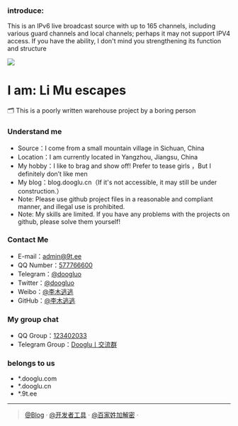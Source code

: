 ### introduce:
This is an IPv6 live broadcast source with up to 165 channels, including various guard channels and local channels; perhaps it may not support IPV4 access. If you have the ability, I don't mind you strengthening its function and structure

<img src="https://cdn.dooglu.com//image/IPTV.png"/></a>

# I am: Li Mu escapes

🗂 This is a poorly written warehouse project by a boring person

### Understand me

- Source：I come from a small mountain village in Sichuan, China
- Location：I am currently located in Yangzhou, Jiangsu, China
- My hobby：I like to brag and show off! Prefer to tease girls ，But I definitely don’t like men
- My blog：blog.dooglu.cn（If it's not accessible, it may still be under construction.）
- Note: Please use github project files in a reasonable and compliant manner, and illegal use is prohibited.
- Note: My skills are limited. If you have any problems with the projects on github, please solve them yourself!


### Contact Me
- E-mail：[admin@9t.ee](https://www.alipan.com/)
- QQ Number：[577766600](https://www.alipan.com/)
- Telegram：[@doogluo](https://t.me/dooglu)
- Twitter：[@doogluo](https://twitter.com/doogluo)
- Weibo：[@李木逃逃](https://weibo.com/chinazcwl)
- GitHub：[@李木逃逃](https://github.com/tianunusual)

### My group chat

- QQ Group：[123402033](https://qm.qq.com/cgi-bin/qm/qr?k=Cx9noRs1fRVCz_BF86hR4SKeSdyLnjhh&jump_from=webapi&authKey=cybJHmy7wP0hk5OBAjgfZ55LsTcPDDvjHqVADFSoD+HiCrQdalAKHeT30kQWsFQb)
- Telegram Group：[Dooglu丨交流群](https://t.me/dooglu)


### belongs to us

- *.dooglu.com
- *.dooglu.cn
- *.9t.ee

---

> [@Blog](https://blog.dooglu.cn) · [@开发者工具](https://tool.dooglu.com) · [@百家姓加解密](https://t.dooglu.com) · 
